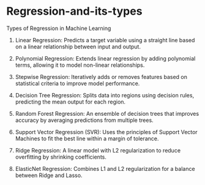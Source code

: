 # Regression-and-its-types
Types of Regression in Machine Learning
1. Linear Regression: 
Predicts a target variable using a straight line based on a linear relationship between input and output.

2. Polynomial Regression: 
Extends linear regression by adding polynomial terms, allowing it to model non-linear relationships.

3. Stepwise Regression: 
Iteratively adds or removes features based on statistical criteria to improve model performance.

4. Decision Tree Regression: 
Splits data into regions using decision rules, predicting the mean output for each region.

5. Random Forest Regression: 
An ensemble of decision trees that improves accuracy by averaging predictions from multiple trees.

6. Support Vector Regression (SVR): 
Uses the principles of Support Vector Machines to fit the best line within a margin of tolerance.

7. Ridge Regression: 
A linear model with L2 regularization to reduce overfitting by shrinking coefficients.

8. ElasticNet Regression: 
Combines L1 and L2 regularization for a balance between Ridge and Lasso.

